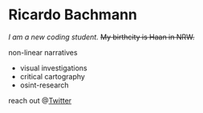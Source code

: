 # Ricardo Bachmann
*I am a new coding student.* ~~My birthcity is Haan in NRW.~~



non-linear narratives
- visual investigations
- critical cartography 
- osint-research

reach out @[Twitter](https://twitter.com/rcrdbchmnn)

